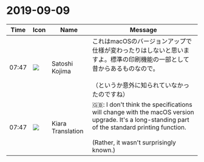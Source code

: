 # 2019-09-09

|Time|Icon|Name|Message|
|---|---|---|---|
|07:47|![](https://secure.gravatar.com/avatar/98b698d47526f827586a7f3946607ef4.jpg?s=72&d=https%3A%2F%2Fa.slack-edge.com%2Fdf10d%2Fimg%2Favatars%2Fava_0007-72.png)|Satoshi Kojima|これはmacOSのバージョンアップで仕様が変わったりはしないと思いますよ。標準の印刷機能の一部として昔からあるものなので。<br><br>（というか意外に知られていなかったのですね）|
|07:47|![](https://avatars.slack-edge.com/2019-08-21/732685848020_f3f20736795184660348_72.png)|Kiara Translation|🇬🇧: I don't think the specifications will change with the macOS version upgrade. It's a long-standing part of the standard printing function.<br><br>(Rather, it wasn't surprisingly known.)|
